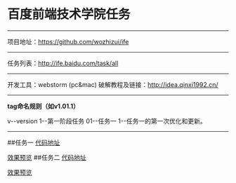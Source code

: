 # 百度前端技术学院任务
***
项目地址：https://github.com/wozhizui/ife
***
任务列表：http://ife.baidu.com/task/all
***
开发工具：webstorm (pc&mac) 破解教程及链接：http://idea.qinxi1992.cn/
***
**tag命名规则（如v1.01.1）**

v--version  1--第一阶段任务   01--任务一    1--任务一的第一次优化和更新。
***
##任务一
[代码地址](https://github.com/wozhizui/ife/blob/master/task01/index.html)

[效果预览](http://htmlpreview.github.io/?https://github.com/wozhizui/ife/blob/master/task01/index.html)
##任务二
[代码地址](https://github.com/wozhizui/ife/blob/master/task02/index.html)

[效果预览](http://htmlpreview.github.io/?https://github.com/wozhizui/ife/blob/master/task02/index.html)
